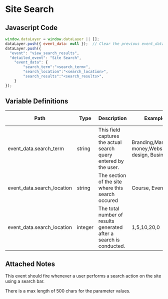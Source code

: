 # Site Search

### 

## Javascript Code
```js
window.dataLayer = window.dataLayer || [];
dataLayer.push({ event_data: null });  // Clear the previous event_data object.
dataLayer.push({
  "event": "view_search_results",
  "detailed_event": "Site Search",
    "event_data": {
        "search_term":"<search_term>",
        "search_location":"<search_location>",
        "search_results":"<search_results>",
    }
});
```

## Variable Definitions

|Path|Type|Description|Example|Pattern|Min Length|Max Length|Minimum|Maximum|Multiple Of|
| --- | --- | --- | --- | --- | --- | --- | --- | --- | --- |
|event_data.search_term|string|This field captures the actual search query entered by the user. |Branding,Managing money,Website design, Business|||||||
|event_data.search_location|string|The section of the site where this search occured |Course, Events|||||||
|event_data.search_location|integer|The total number of results generated after a search is conducted.|1,5,10,20,0||||||

## Attached Notes

<p>This event should fire whenever a user performs a search action on the site using a search bar.</p>
<p>There is a max length of 500 chars for the parameter values.</p>
